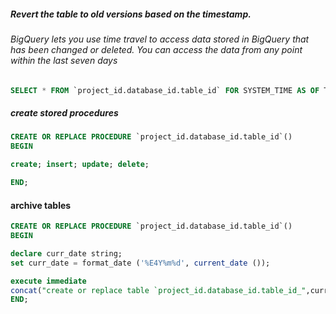 ##### Revert the table to old versions based on the timestamp.
###### BigQuery lets you use time travel to access data stored in BigQuery that has been changed or deleted. You can access the data from any point within the last seven days

```SQL
SELECT * FROM `project_id.database_id.table_id` FOR SYSTEM_TIME AS OF TIMESTAMP_SUB(CURRENT_TIMESTAMP(), INTERVAL 200 minute)
```

##### create stored procedures

```SQL
CREATE OR REPLACE PROCEDURE `project_id.database_id.table_id`()
BEGIN

create; insert; update; delete;

END;
```
#### archive tables

```SQL
CREATE OR REPLACE PROCEDURE `project_id.database_id.table_id`()
BEGIN

declare curr_date string; 
set curr_date = format_date ('%E4Y%m%d', current_date ()); 

execute immediate
concat("create or replace table `project_id.database_id.table_id_",curr_date,"`"," as select * from `project_id.database_id.table_id`");
END;
```
